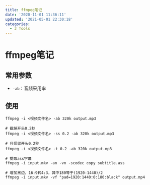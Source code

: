 ```yaml
---
title: ffmpeg笔记
date: '2020-11-01 11:36:11'
updated: '2021-05-01 22:30:18'
categories:
  - 3 Tools
---
```

# ffmpeg笔记

## 常用参数

- `-ab`：音频采用率

## 使用

```shell
ffmpeg -i <视频文件名> -ab 320k output.mp3
```

```shell
# 截掉开头0.2秒
ffmpeg -i <视频文件名> -ss 0.2 -ab 320k output.mp3
```

```shell
# 只保留开头0.2秒
ffmpeg -i <视频文件名> -t 0.2 -ab 320k output.mp3
```

```shell
# 提取ass字幕
ffmpeg -i input.mkv -an -vn -scodec copy subtitle.ass
```

```shell
# 增加黑边，16:9转4:3，其中180等于(1920-1440)/2
ffmpeg -i input.mkv -vf "pad=1920:1440:0:180:black" output.mp4
```

